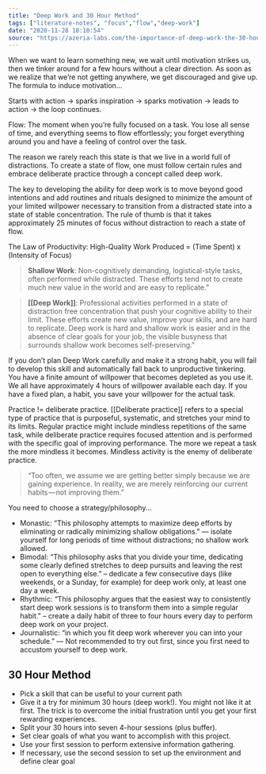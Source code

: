 ```yaml
---
title: "Deep Work and 30 Hour Method"
tags: ["literature-notes", "focus","flow","deep-work"]
date: "2020-11-28 18:10:54"
source: "https://azeria-labs.com/the-importance-of-deep-work-the-30-hour-method-for-learning-a-new-skill/"
---
```


When we want to learn something new, we wait until motivation strikes us, then we tinker around for a few hours without a clear direction. As soon as we realize that we’re not getting anywhere, we get discouraged and give up. The formula to induce motivation...

Starts with action -> sparks inspiration -> sparks motivation -> leads to action -> the loop continues.

Flow: The moment when you’re fully focused on a task. You lose all sense of time, and everything seems to flow effortlessly; you forget everything around you and have a feeling of control over the task.

The reason we rarely reach this state is that we live in a world full of distractions. To create a state of flow, one must follow certain rules and embrace deliberate practice through a concept called deep work.

The key to developing the ability for deep work is to move beyond good intentions and add routines and rituals designed to minimize the amount of your limited willpower necessary to transition from a distracted state into a state of stable concentration. The rule of thumb is that it takes approximately 25 minutes of focus without distraction to reach a state of flow.

The Law of Productivity: High-Quality Work Produced = (Time Spent) x (Intensity of Focus)

> **Shallow Work**: Non-cognitively demanding, logistical-style tasks, often performed while distracted. These efforts tend not to create much new value in the world and are easy to replicate.”

> **[[Deep Work]]**: Professional activities performed in a state of distraction free concentration that push your cognitive ability to their limit. These efforts create new value, improve your skills, and are hard to replicate. Deep work is hard and shallow work is easier and in the absence of clear goals for your job, the visible busyness that surrounds shallow work becomes self-preserving.”

If you don’t plan Deep Work carefully and make it a strong habit, you will fail to develop this skill and automatically fall back to unproductive tinkering. You have a finite amount of willpower that becomes depleted as you use it. We all have approximately 4 hours of willpower available each day. If you have a fixed plan, a habit, you save your willpower for the actual task.

Practice != deliberate practice. [[Deliberate practice]] refers to a special type of practice that is purposeful, systematic, and stretches your mind to its limits. Regular practice might include mindless repetitions of the same task, while deliberate practice requires focused attention and is performed with the specific goal of improving performance. The more we repeat a task the more mindless it becomes. Mindless activity is the enemy of deliberate practice.

> “Too often, we assume we are getting better simply because we are gaining experience. In reality, we are merely reinforcing our current habits — not improving them.”

You need to choose a strategy/philosophy...

- Monastic: “This philosophy attempts to maximize deep efforts by eliminating or radically minimizing shallow obligations.” — isolate yourself for long periods of time without distractions; no shallow work allowed.
- Bimodal: “This philosophy asks that you divide your time, dedicating some clearly defined stretches to deep pursuits and leaving the rest open to everything else.” – dedicate a few consecutive days (like weekends, or a Sunday, for example) for deep work only, at least one day a week.
- Rhythmic: “This philosophy argues that the easiest way to consistently start deep work sessions is to transform them into a simple regular habit.” – create a daily habit of three to four hours every day to perform deep work on your project.
- Journalistic: “in which you fit deep work wherever you can into your schedule.” — Not recommended to try out first, since you first need to accustom yourself to deep work.

## 30 Hour Method

- Pick a skill that can be useful to your current path
- Give it a try for minimum 30 hours (deep work!). You might not like it at first. The trick is to overcome the initial frustration until you get your first rewarding experiences.
- Split your 30 hours into seven 4-hour sessions (plus buffer). 
- Set clear goals of what you want to accomplish with this project. 
- Use your first session to perform extensive information gathering.
- If necessary, use the second session to set up the environment and define clear goal
